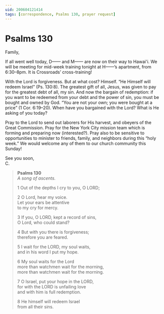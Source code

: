 ```yaml
---
uid: 200604121414
tags: [correspondence, Psalms 130, prayer request]
---
```

  
# Psalms 130

Family,

If all went well today, D—— and M—— are now on their way to Hawai'i. We will be meeting for mid-week training tonight at H——’s apartment, from 6:30–8pm. It is Crossroads’ cross-training!

With the Lord is forgiveness. But at what cost? Himself. “He Himself will redeem Israel” (Ps. 130:8). The greatest gift of all, Jesus, was given to pay for the greatest debt of all, my sin. And now the bargain of redemption: if you want to be redeemed from your debt and the power of sin, you must be bought and owned by God. “You are not your own; you were bought at a price” (1 Cor. 6:19–20). When have you bargained with the Lord? What is He asking of you today?

Pray to the Lord to send out laborers for His harvest, and obeyers of the Great Commission. Pray for the New York City mission team which is forming and preparing now (interested?). Pray also to be sensitive to opportunities to minister to friends, family, and neighbors during this “holy week.” We would welcome any of them to our church community this Sunday!

See you soon,  
C.

> **Psalms 130**  
> *A song of ascents.*
> 
> 1 Out of the depths I cry to you, O LORD;
> 
> 2 O Lord, hear my voice.  
> Let your ears be attentive  
> to my cry for mercy.
> 
> 3 If you, O LORD, kept a record of sins,  
> O Lord, who could stand?
> 
> 4 But with you there is forgiveness;  
> therefore you are feared.
> 
> 5 I wait for the LORD, my soul waits,  
> and in his word I put my hope.
> 
> 6 My soul waits for the Lord  
> more than watchmen wait for the morning,  
> more than watchmen wait for the morning.
> 
> 7 O Israel, put your hope in the LORD,  
> for with the LORD is unfailing love  
> and with him is full redemption.
> 
> 8 He himself will redeem Israel  
> from all their sins.

